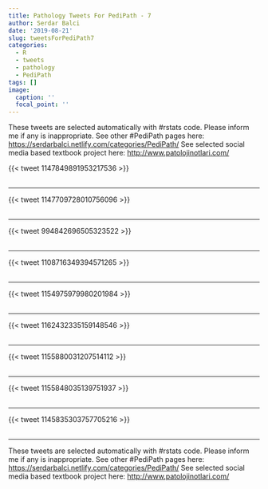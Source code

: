 ```yaml
---
title: Pathology Tweets For PediPath - 7
author: Serdar Balci
date: '2019-08-21'
slug: tweetsForPediPath7
categories:
  - R
  - tweets
  - pathology
  - PediPath
tags: []
image:
  caption: ''
  focal_point: ''
---
```



These tweets are selected automatically with #rstats code. Please inform me if any is inappropriate.
See other #PediPath pages here: https://serdarbalci.netlify.com/categories/PediPath/ 
See selected social media based textbook project here: http://www.patolojinotlari.com/

{{< tweet 1147849891953217536 >}}
<br>
<br>
<hr>
{{< tweet 1147709728010756096 >}}
<br>
<br>
<hr>
{{< tweet 994842696505323522 >}}
<br>
<br>
<hr>
{{< tweet 1108716349394571265 >}}
<br>
<br>
<hr>
{{< tweet 1154975979980201984 >}}
<br>
<br>
<hr>
{{< tweet 1162432335159148546 >}}
<br>
<br>
<hr>
{{< tweet 1155880031207514112 >}}
<br>
<br>
<hr>
{{< tweet 1155848035139751937 >}}
<br>
<br>
<hr>
{{< tweet 1145835303757705216 >}}
<br>
<br>
<hr>


These tweets are selected automatically with #rstats code. Please inform me if any is inappropriate.
See other #PediPath pages here: https://serdarbalci.netlify.com/categories/PediPath/ 
See selected social media based textbook project here: http://www.patolojinotlari.com/
